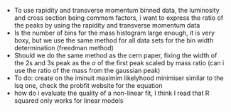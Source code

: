 - To use rapidity and transverse momentum binned data, the luminosity and cross section being commom factors, i want to express the ratio of the peaks by using the rapidity and transverse momentum data
- Is the number of bins for the mass histogram large enough, it is very boxy, but we use the same method for all data sets for the bin width determination (freedman method)
- Should we do the same method as the cern paper, fixing the width of the 2s and 3s peak as the $\sigma$ of the first peak scaled by mass ratio (can i use the ratio of the mass from the gaussian peak)
- To do: create on the iminuit maximim likelyhood minimiser similar to the lsq one, check the probfit website for the equation
- how do i evaluate the quality of a non-linear fit, I think I read that R squared only works for linear models
